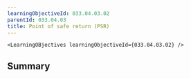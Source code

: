 ```yaml
---
learningObjectiveId: 033.04.03.02
parentId: 033.04.03
title: Point of safe return (PSR)
---
```


```tsx eval
<LearningOBjectives learningObjectiveId={033.04.03.02} />
```

## Summary
